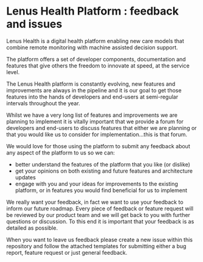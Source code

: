# Lenus Health Platform : feedback and issues

Lenus Health is a digital health platform enabling new care models that combine remote monitoring with machine assisted decision support.

The platform offers a set of developer components, documentation and features that give others the freedom to innovate at speed, at the service level.

The Lenus Health platform is constantly evolving, new features and improvements are always in the pipeline and it is our goal to get those features into the hands of developers and end-users at semi-regular intervals throughout the year.

Whilst we have a very long list of features and improvements we are planning to implement it is vitally important that we provide a forum for developers and end-users to discuss features that either we are planning or that you would like us to consider for implementation...this is that forum.

We would love for those using the platform to submit any feedback about any aspect of the platform to us so we can:

- better understand the features of the platform that you like (or dislike)
- get your opinions on both existing and future features and architecture updates
- engage with you and your ideas for improvements to the existing platform, or in features you would find beneficial for us to implement

We really want your feedback, in fact we want to use your feedback to inform our future roadmap.  Every piece of feedback or feature request will be reviewed by our product team and we will get back to you with further questions or discussion.  To this end it is important that your feedback is as detailed as possible.

When you want to leave us feedback please create a new issue within this repository and follow the attached templates for submitting either a bug report, feature request or just general feedback.